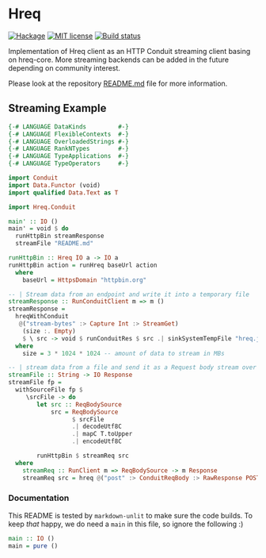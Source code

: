 # Hreq

[![Hackage](https://img.shields.io/hackage/v/hreq-conduit.svg?logo=haskell)](https://hackage.haskell.org/package/hreq)
[![MIT license](https://img.shields.io/badge/license-MIT-blue.svg)](LICENSE)
[![Build status](https://img.shields.io/travis/epicallan/hreq.svg?logo=travis)](https://travis-ci.org/epicallan/hreq)

Implementation of Hreq client as an HTTP Conduit streaming client basing on hreq-core.
More streaming backends can be added in the future depending on community interest.

Please look at the repository [README.md](https://github.com/epicallan/hreq/blob/master/README.md) file for more information.

## Streaming Example

```haskell
{-# LANGUAGE DataKinds         #-}
{-# LANGUAGE FlexibleContexts  #-}
{-# LANGUAGE OverloadedStrings #-}
{-# LANGUAGE RankNTypes        #-}
{-# LANGUAGE TypeApplications  #-}
{-# LANGUAGE TypeOperators     #-}

import Conduit
import Data.Functor (void)
import qualified Data.Text as T

import Hreq.Conduit

main' :: IO ()
main' = void $ do
  runHttpBin streamResponse
  streamFile "README.md"

runHttpBin :: Hreq IO a -> IO a
runHttpBin action = runHreq baseUrl action
  where
    baseUrl = HttpsDomain "httpbin.org"

-- | Stream data from an endpoint and write it into a temporary file
streamResponse :: RunConduitClient m => m ()
streamResponse =
  hreqWithConduit
   @("stream-bytes" :> Capture Int :> StreamGet)
    (size :. Empty)
    $ \ src -> void $ runConduitRes $ src .| sinkSystemTempFile "hreq.json"
  where
    size = 3 * 1024 * 1024 -- amount of data to stream in MBs

-- | stream data from a file and send it as a Request body stream over the network.
streamFile :: String -> IO Response
streamFile fp =
  withSourceFile fp $
     \srcFile -> do
        let src :: ReqBodySource
            src = ReqBodySource
                  $ srcFile
                  .| decodeUtf8C
                  .| mapC T.toUpper
                  .| encodeUtf8C

        runHttpBin $ streamReq src
  where
    streamReq :: RunClient m => ReqBodySource -> m Response
    streamReq src = hreq @("post" :> ConduitReqBody :> RawResponse POST) (src :. Empty)
```

### Documentation

This README is tested by `markdown-unlit` to make sure the code builds. To keep _that_ happy, we do need a `main` in this file, so ignore the following :)

```haskell
main :: IO ()
main = pure ()
```

